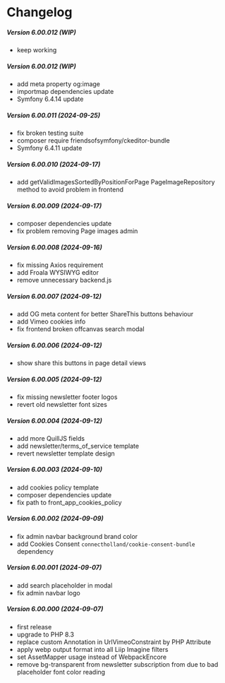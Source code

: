 Changelog
=========

##### Version 6.00.012 (WIP)
 * keep working

##### Version 6.00.012 (WIP)
 * add meta property og:image
 * importmap dependencies update
 * Symfony 6.4.14 update

##### Version 6.00.011 (2024-09-25)
 * fix broken testing suite
 * composer require friendsofsymfony/ckeditor-bundle
 * Symfony 6.4.11 update

##### Version 6.00.010 (2024-09-17)
 * add getValidImagesSortedByPositionForPage PageImageRepository method to avoid problem in frontend

##### Version 6.00.009 (2024-09-17)
 * composer dependencies update
 * fix problem removing Page images admin

##### Version 6.00.008 (2024-09-16)
 * fix missing Axios requirement
 * add Froala WYSIWYG editor
 * remove unnecessary backend.js

##### Version 6.00.007 (2024-09-12)
 * add OG meta content for better ShareThis buttons behaviour
 * add Vimeo cookies info
 * fix frontend broken offcanvas search modal

##### Version 6.00.006 (2024-09-12)
 * show share this buttons in page detail views

##### Version 6.00.005 (2024-09-12)
 * fix missing newsletter footer logos
 * revert old newsletter font sizes

##### Version 6.00.004 (2024-09-12)
 * add more QuillJS fields
 * add newsletter/terms_of_service template
 * revert newsletter template design

##### Version 6.00.003 (2024-09-10)
 * add cookies policy template
 * composer dependencies update
 * fix path to front_app_cookies_policy

##### Version 6.00.002 (2024-09-09)
 * fix admin navbar background brand color
 * add Cookies Consent `connectholland/cookie-consent-bundle` dependency

##### Version 6.00.001 (2024-09-07)
 * add search placeholder in modal
 * fix admin navbar logo

##### Version 6.00.000 (2024-09-07)
 * first release
 * upgrade to PHP 8.3
 * replace custom Annotation in UrlVimeoConstraint by PHP Attribute
 * apply webp output format into all Liip Imagine filters
 * set AssetMapper usage instead of WebpackEncore
 * remove bg-transparent from newsletter subscription from due to bad placeholder font color reading
